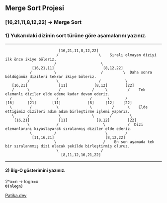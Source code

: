 ## Merge Sort Projesi

### [16,21,11,8,12,22] -> Merge Sort
### 1) Yukarıdaki dizinin sort türüne göre aşamalarını yazınız.                           
***   
                            [16,21,11,8,12,22]
                           /                  \    Sıralı olmayan diziyi ilk önce ikiye böleriz.
                          /                    \
                [16,21,11]                      [8,12,22]
               /          \                    /         \  Daha sonra böldüğümüz dizileri tekrar ikiye böleriz.
              /            \                  /           \
       [16,21]              [11]            [8,12]        [22]
       /      \             /              /     \         /    Tek elemanlı diziler elde edene kadar devam ederiz.
      /        \           /              /       \       /        
    [16]      [21]       [11]            [8]     [12]    [22]      
      \        /           \              \         /      \    Elde ettiğimiz dizileri adım adım birleştirme işlemi yaparız.
       \      /             \              \       /        \
        [16,21]             [11]             [8,12]        [22]
              \            /                    \          /  Dizi elemanlarını kıyaslayarak sıralanmış diziler elde ederiz.
               \          /                      \        /
                [11,16,21]                       [8,12,22]
                          \                     /    En son aşamada tek bir sıralanmmış dizi olacak şekilde birleştirmiş oluruz. 
                           \                   / 
                             [8,11,12,16,21,22]
***                             
#### 2) Big-O gösterimini yazınız.
2^x=n -> logn=x  <br>
<b>```O(nlogn)``` <br></b>

[Patika.dev](https://app.patika.dev/kadergin)
